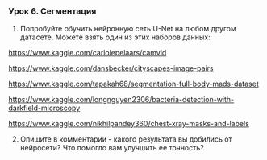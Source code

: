 
### Урок 6. Сегментация

1. Попробуйте обучить нейронную сеть U-Net на любом другом датасете. Можете взять один из этих наборов данных:

https://www.kaggle.com/carlolepelaars/camvid

https://www.kaggle.com/dansbecker/cityscapes-image-pairs

https://www.kaggle.com/tapakah68/segmentation-full-body-mads-dataset

https://www.kaggle.com/longnguyen2306/bacteria-detection-with-darkfield-microscopy

https://www.kaggle.com/nikhilpandey360/chest-xray-masks-and-labels

2. Опишите в комментарии - какого результата вы добились от нейросети? Что помогло вам улучшить ее точность?
